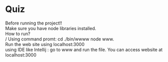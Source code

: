 # Quiz
Before running the project!!<br/>
Make sure you have node libraries installed.<br/>
How to run?<br>/
Using command promt: cd ./bin/wwww  node www.<br/>
Run the web site using localhost:3000<br/>
using IDE like Intellij : go to www and run the file. You can access website at localhost:3000<br/>
